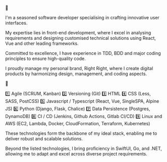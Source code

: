 👋

I'm a seasoned software developer specialising in crafting innovative user interfaces.

My expertise lies in front-end development, where I excel in analysing requirements and designing customised technical solutions using React, Vue and other leading frameworks.

Committed to excellence, I have experience in TDD, BDD and major coding principles to ensure high-quality code.

I proudly manage my personal brand, Right Right, where I create digital products by harmonizing design, management, and coding aspects.

🚀

1️⃣ Agile (SCRUM, Kanban)
2️⃣ Versioning (Git)
3️⃣ HTML
4️⃣ CSS (Less, SASS, PostCSS)
5️⃣ Javascript / Typescript (React, Vue, SingleSPA, Alpine JS)
6️⃣ Python (Django, Flask, Chalice)
7️⃣ Data Persistence (Postgres, DynamoDB)
8️⃣ CI / CD (Jenkins, Github Actions, Gitlab CI/CD)
9️⃣ Linux and AWS (EC2, Lambda, Docker, CloudFormation, Terraform, Kubernetes)

These technologies form the backbone of my ideal stack, enabling me to deliver robust and scalable solutions.

Beyond the listed technologies, I bring proficiency in SwiftUI, Go, and .NET, allowing me to adapt and excel across diverse project requirements.
